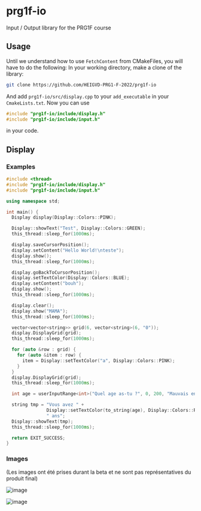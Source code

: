 # prg1f-io

Input / Output library for the PRG1F course

## Usage

Until we understand how to use `FetchContent` from CMakeFiles, you will have to do the following:
In your working directory, make a clone of the library:

```bash
git clone https://github.com/HEIGVD-PRG1-F-2022/prg1f-io
```

And add `prg1f-io/src/display.cpp` to your `add_executable` in your `CmakeLists.txt`.
Now you can use

```c++
#include "prg1f-io/include/display.h"
#include "prg1f-io/include/input.h"
```

in your code.

## Display

### Examples

```c++
#include <thread>
#include "prg1f-io/include/display.h"
#include "prg1f-io/include/input.h"

using namespace std;

int main() {
  Display display(Display::Colors::PINK);

  Display::showText("Test", Display::Colors::GREEN);
  this_thread::sleep_for(1000ms);

  display.saveCursorPosition();
  display.setContent("Hello World!\nteste");
  display.show();
  this_thread::sleep_for(1000ms);

  display.goBackToCursorPosition();
  display.setTextColor(Display::Colors::BLUE);
  display.setContent("bouh");
  display.show();
  this_thread::sleep_for(1000ms);

  display.clear();
  display.show("MAMA");
  this_thread::sleep_for(1000ms);

  vector<vector<string>> grid(6, vector<string>(6, "0"));
  display.DisplayGrid(grid);
  this_thread::sleep_for(1000ms);

  for (auto &row : grid) {
    for (auto &item : row) {
      item = Display::setTextColor("a", Display::Colors::PINK);
    }
  }
  display.DisplayGrid(grid);
  this_thread::sleep_for(1000ms);

  int age = userInputRange<int>("Quel age as-tu ?", 0, 200, "Mauvais entrée");

  string tmp = "Vous avez " +
               Display::setTextColor(to_string(age), Display::Colors::RED) +
               " ans";
  Display::showText(tmp);
  this_thread::sleep_for(1000ms);

  return EXIT_SUCCESS;
}
```

### Images

(Les images ont été prises durant la beta et ne sont pas représentatives du produit final)

![image](https://user-images.githubusercontent.com/46396184/202451747-80dc852e-b7df-4511-9a0b-6907789343b7.png)

![image](https://user-images.githubusercontent.com/46396184/202451486-d65ad651-b26e-4ddf-8b79-2c10e40fdb47.png)
